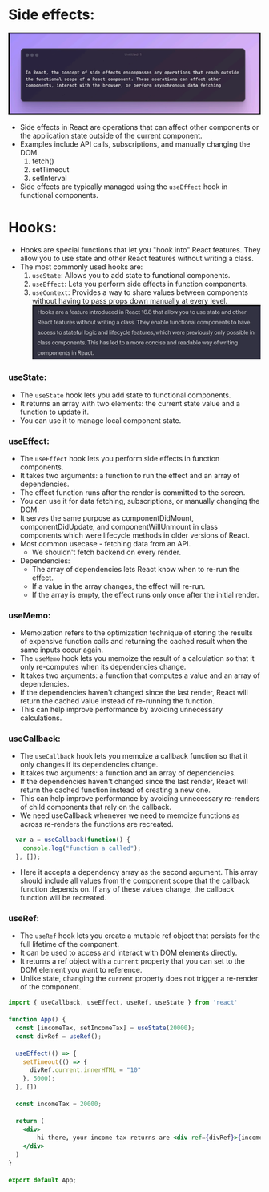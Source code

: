# Side effects:
![alt text](image-2.png)
- Side effects in React are operations that can affect other components or the application state outside of the current component.
- Examples include API calls, subscriptions, and manually changing the DOM.
  1. fetch()
  2. setTimeout
  3. setInterval
- Side effects are typically managed using the `useEffect` hook in functional components.

# Hooks: 
- Hooks are special functions that let you "hook into" React features. They allow you to use state and other React features without writing a class.
- The most commonly used hooks are:
  1. `useState`: Allows you to add state to functional components.
  2. `useEffect`: Lets you perform side effects in function components.
  3. `useContext`: Provides a way to share values between components without having to pass props down manually at every level.
  ![alt text](image-3.png)

### useState:
- The `useState` hook lets you add state to functional components.
- It returns an array with two elements: the current state value and a function to update it.
- You can use it to manage local component state.

### useEffect:
- The `useEffect` hook lets you perform side effects in function components.
- It takes two arguments: a function to run the effect and an array of dependencies.
- The effect function runs after the render is committed to the screen.
- You can use it for data fetching, subscriptions, or manually changing the DOM.
- It serves the same purpose as componentDidMount, componentDidUpdate, and componentWillUnmount in class components which were lifecycle methods in older versions of React.
- Most common usecase - fetching data from an API.
  - We shouldn't fetch backend on every render.
- Dependencies:
  - The array of dependencies lets React know when to re-run the effect.
  - If a value in the array changes, the effect will re-run.
  - If the array is empty, the effect runs only once after the initial render.

### useMemo:
- Memoization refers to the optimization technique of storing the results of expensive function calls and returning the cached result when the same inputs occur again.
- The `useMemo` hook lets you memoize the result of a calculation so that it only re-computes when its dependencies change.
- It takes two arguments: a function that computes a value and an array of dependencies.
- If the dependencies haven't changed since the last render, React will return the cached value instead of re-running the function.
- This can help improve performance by avoiding unnecessary calculations.

### useCallback:
- The `useCallback` hook lets you memoize a callback function so that it only changes if its dependencies change.
- It takes two arguments: a function and an array of dependencies.
- If the dependencies haven't changed since the last render, React will return the cached function instead of creating a new one.
- This can help improve performance by avoiding unnecessary re-renders of child components that rely on the callback.
- We need useCallback whenever we need to memoize functions as across re-renders the functions are recreated.
```jsx
  var a = useCallback(function() {
    console.log("function a called");
  }, []);
```
- Here it accepts a dependency array as the second argument. This array should include all values from the component scope that the callback function depends on. If any of these values change, the callback function will be recreated.

### useRef:
- The `useRef` hook lets you create a mutable ref object that persists for the full lifetime of the component.
- It can be used to access and interact with DOM elements directly.
- It returns a ref object with a `current` property that you can set to the DOM element you want to reference.
- Unlike state, changing the `current` property does not trigger a re-render of the component.
```jsx
import { useCallback, useEffect, useRef, useState } from 'react'

function App() {
  const [incomeTax, setIncomeTax] = useState(20000);
  const divRef = useRef();

  useEffect(() => {
    setTimeout(() => {
      divRef.current.innerHTML = "10"
    }, 5000);
  }, [])

  const incomeTax = 20000;

  return (
    <div>
        hi there, your income tax returns are <div ref={divRef}>{incomeTax}</div>
    </div>
  )
}

export default App;
```